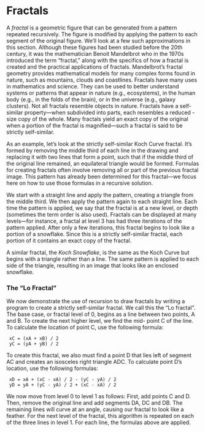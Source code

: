 # Fractals

A *fractal* is a geometric figure that can be generated from a pattern repeated recursively. The figure is modified by
 applying the pattern to each segment of the original figure. We’ll look at a few such approximations in this section. 
 Although these figures had been studied before the 20th century, it was the mathematician Benoit Mandelbrot who in the
 1970s introduced the term “fractal,” along with the specifics of how a fractal is created and the practical 
 applications of fractals. Mandelbrot’s fractal geometry provides mathematical models for many complex forms found in
 nature, such as mountains, clouds and coastlines. Fractals have many uses in mathematics and science. They can be used
 to better understand systems or patterns that appear in nature (e.g., ecosystems), in the human body (e.g., in the 
 folds of the brain), or in the universe (e.g., galaxy clusters). Not all fractals resemble objects in nature. Fractals
 have a self-similar property—when subdivided into parts, each resembles a reduced - size copy of the whole. Many 
 fractals yield an exact copy of the original when a portion of the fractal is magnified—such a fractal is said to be
 strictly self-similar. 

As an example, let’s look at the strictly self-similar Koch Curve fractal. It’s formed by removing the middle third of
 each line in the drawing and replacing it with two lines that form a point, such that if the middle third of the 
 original line remained, an equilateral triangle would be formed. Formulas for creating fractals often involve removing
 all or part of the previous fractal image. This pattern has already been determined for this fractal—we focus here on
 how to use those formulas in a recursive solution.
 
We start with a straight line and apply the pattern, creating a triangle from the middle third. We then apply the 
 pattern again to each straight line. Each time the pattern is applied, we say that the fractal is at a new level, or 
 depth (sometimes the term order is also used). Fractals can be displayed at many levels—for instance, a fractal at 
 level 3 has had three iterations of the pattern applied. After only a few iterations, this fractal begins to look like
 a portion of a snowflake. Since this is a strictly self-similar fractal, each portion of it contains an exact copy of
 the fractal.
 
A similar fractal, the *Koch Snowflake*, is the same as the Koch Curve but begins with a triangle rather than a line. 
 The same pattern is applied to each side of the triangle, resulting in an image that looks like an enclosed snowflake.

### The “Lo Fractal”

We now demonstrate the use of recursion to draw fractals by writing a program to create a strictly self-similar fractal.
 We call this the “Lo fractal”. The base case, or fractal level of 0, begins as a line between two points, A and B. To
 create the next higher level, we find the mid- point C of the line. To calculate the location of point C, use the 
 following formula:
 ```
  xC = (xA + xB) / 2
  yC = (yA + yB) / 2
 ```
 
To create this fractal, we also must find a point D that lies left of segment AC and creates an isosceles right 
 triangle ADC. To calculate point D’s location, use the following formulas:
  ```
   xD = xA + (xC - xA) / 2 - (yC - yA) / 2
   yD = yA + (yC - yA) / 2 + (xC - xA) / 2
  ```
  
We now move from level 0 to level 1 as follows: First, add points C and D. Then, remove the original line and add 
 segments DA, DC and DB. The remaining lines will curve at an angle, causing our fractal to look like a feather. For 
 the next level of the fractal, this algorithm is repeated on each of the three lines in level 1. For each line, the 
 formulas above are applied.